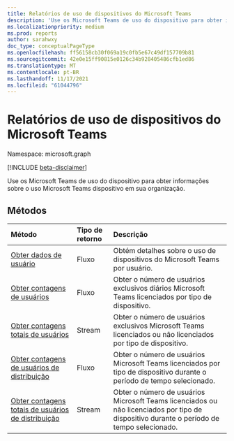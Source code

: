 ```yaml
---
title: Relatórios de uso de dispositivos do Microsoft Teams
description: 'Use os Microsoft Teams de uso do dispositivo para obter informações sobre o uso Microsoft Teams dispositivo em sua organização. '
ms.localizationpriority: medium
ms.prod: reports
author: sarahwxy
doc_type: conceptualPageType
ms.openlocfilehash: ff56158cb30f069a19c0fb5e67c49df157709b81
ms.sourcegitcommit: 42e0e15ff90815e0126c34b928405486cfb1ed86
ms.translationtype: MT
ms.contentlocale: pt-BR
ms.lasthandoff: 11/17/2021
ms.locfileid: "61044796"
---
```

# <a name="microsoft-teams-device-usage-reports"></a>Relatórios de uso de dispositivos do Microsoft Teams

Namespace: microsoft.graph

[!INCLUDE [beta-disclaimer](../../includes/beta-disclaimer.md)]

Use os Microsoft Teams de uso do dispositivo para obter informações sobre o uso Microsoft Teams dispositivo em sua organização. 

## <a name="methods"></a>Métodos

| Método                                                       | Tipo de retorno | Descrição                                                  |
| :----------------------------------------------------------- | :---------- | :----------------------------------------------------------- |
| [Obter dados de usuário](../api/reportroot-getteamsdeviceusageuserdetail.md) | Fluxo      | Obtém detalhes sobre o uso de dispositivos do Microsoft Teams por usuário.      |
| [Obter contagens de usuários](../api/reportroot-getteamsdeviceusageusercounts.md) | Fluxo      | Obter o número de usuários exclusivos diários Microsoft Teams licenciados por tipo de dispositivo. |
| [Obter contagens totais de usuários](../api/reportroot-getteamsdeviceusagetotalusercounts.md) | Stream      | Obter o número de usuários exclusivos Microsoft Teams licenciados ou não licenciados por tipo de dispositivo. |
| [Obter contagens de usuários de distribuição](../api/reportroot-getteamsdeviceusagedistributionusercounts.md) | Fluxo      | Obter o número de usuários Microsoft Teams licenciados por tipo de dispositivo durante o período de tempo selecionado. |
| [Obter contagens totais de usuários de distribuição](../api/reportroot-getteamsdeviceusagedistributiontotalusercounts.md) | Stream      | Obter o número de usuários Microsoft Teams licenciados ou não licenciados por tipo de dispositivo durante o período de tempo selecionado. |


